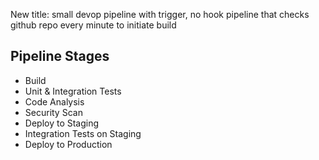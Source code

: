 New title: small devop pipeline with trigger, no hook
pipeline that checks github repo  every minute to initiate build

## Pipeline Stages

- Build
- Unit & Integration Tests
- Code Analysis
- Security Scan
- Deploy to Staging
- Integration Tests on Staging
- Deploy to Production
